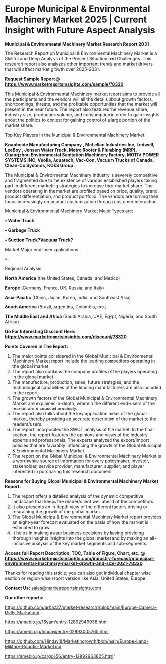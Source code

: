 # Europe Municipal & Environmental Machinery Market 2025 | Current Insight with Future Aspect Analysis

<strong>Municipal & Environmental Machinery Market Research Report 2031</strong>

The Research Report on Municipal & Environmental Machinery Market is a Skillful and Deep Analysis of the Present Situation and Challenges. This research report also analyzes other important trends and market drivers that will affect market growth over 2025-2031.

<strong>Request Sample Report @ <a href=https://www.marketreportsinsights.com/sample/78320>https://www.marketreportsinsights.com/sample/78320</a></strong>

This Municipal & Environmental Machinery market report aims to provide all the participants and the vendors will all the details about growth factors, shortcomings, threats, and the profitable opportunities that the market will present in the near future. The report also features the revenue share, industry size, production volume, and consumption in order to gain insights about the politics to contest for gaining control of a large portion of the market share.

Top Key Players in the Municipal & Environmental Machinery Market:

<strong>Knapheide Manufacturing Company , McLellan Industries Inc, Ledwell, LeeBoy , Jensen Water Truck, Metro Rooter & Plumbing (MRP), Guangzhou Environmental Sanitation Machinery Factory, MOTIV POWER SYSTEMS INC, Veolia, Aquatech, Vac-Con, Vacuum Trucks of Canada, Clean-Co Systems, KOKS Group</strong>

The Municipal & Environmental Machinery Industry is severely competitive and fragmented due to the existence of various established players taking part in different marketing strategies to increase their market share. The vendors operating in the market are profiled based on price, quality, brand, product differentiation, and product portfolio. The vendors are turning their focus increasingly on product customization through customer interaction.

Municipal & Environmental Machinery Market Major Types are:

<strong>• Water Truck

• Garbage Truck

• Suction Truck?Vacuum Truck?</strong>

Market Major end-user applications :

<strong>• .</strong>

Regional Analysis

</u><strong><b>North America</b></strong> (the United States, Canada, and Mexico)

<strong><b>Europe </b></strong>(Germany, France, UK, Russia, and Italy)

<strong><b>Asia-Pacific</b></strong> (China, Japan, Korea, India, and Southeast Asia)

<strong><b>South America</b></strong> (Brazil, Argentina, Colombia, etc.)

<strong><b>The Middle East and Africa</b></strong> (Saudi Arabia, UAE, Egypt, Nigeria, and South Africa)

<strong>Go For Interesting Discount Here: <a href=https://www.marketreportsinsights.com/discount/78320>https://www.marketreportsinsights.com/discount/78320</a></strong>

<strong>Points Covered in The Report:</strong>
<ol>
  <li>The major points considered in the Global Municipal & Environmental Machinery Market report include the leading competitors operating in the global market.</li>
  <li>The report also contains the company profiles of the players operating in the global market.</li>
  <li>The manufacture, production, sales, future strategies, and the technological capabilities of the leading manufacturers are also included in the report.</li>
  <li>The growth factors of the Global Municipal & Environmental Machinery Market are explained in-depth, wherein the different end-users of the market are discussed precisely.</li>
  <li>The report also talks about the key application areas of the global market, thereby providing an accurate description of the market to the readers/users.</li>
  <li>The report incorporates the SWOT analysis of the market. In the final section, the report features the opinions and views of the industry experts and professionals. The experts analyzed the export/import policies that are favorably influencing the growth of the Global Municipal & Environmental Machinery Market.</li>
  <li>The report on the Global Municipal & Environmental Machinery Market is a worthwhile source of information for every policymaker, investor, stakeholder, service provider, manufacturer, supplier, and player interested in purchasing this research document.</li>
</ol>
<strong>Reasons for Buying Global Municipal & Environmental Machinery Market Report:</strong>

<ol>
  <li>The report offers a detailed analysis of the dynamic competitive landscape that keeps the reader/client well ahead of the competitors.</li>
  <li>It also presents an in-depth view of the different factors driving or restraining the growth of the global market.</li>
  <li>The Global Municipal & Environmental Machinery Market report provides an eight-year forecast evaluated on the basis of how the market is estimated to grow.</li>
  <li>It helps in making aware business decisions by having providing thorough insights insights into the global market and by making an all-inclusive analysis of the key market segments and sub-segments.</li>
</ol>
<strong>Access full Report Description, TOC, Table of Figure, Chart, etc. @ <a href=https://www.marketreportsinsights.com/industry-forecast/municipal-environmental-machinery-market-growth-and-size-2021-78320>https://www.marketreportsinsights.com/industry-forecast/municipal-environmental-machinery-market-growth-and-size-2021-78320</a></strong>


Thanks for reading this article; you can also get individual chapter wise section or region wise report version like Asia, United States, Europe.

<strong>Contact Us:</strong>
sales@marketreportsinsights.com

<strong>Our other reports:</strong>

<a href=https://github.com/arha237/market-research1/blob/main/Europe-Camera-Dolly-Market.md>https://github.com/arha237/market-research1/blob/main/Europe-Camera-Dolly-Market.md</a>

<a href=https://ameblo.jp/18yam/entry-12892949938.html>https://ameblo.jp/18yam/entry-12892949938.html</a>

<a href=https://ameblo.jp/hindavi/entry-12893005765.html>https://ameblo.jp/hindavi/entry-12893005765.html</a>

<a href=https://github.com/Hindavi8/Marketingrowth/blob/main/Europe-Land-Military-Robotic-Market.md>https://github.com/Hindavi8/Marketingrowth/blob/main/Europe-Land-Military-Robotic-Market.md</a>

<a href=https://ameblo.jp/cargo656/entry-12892963825.html>https://ameblo.jp/cargo656/entry-12892963825.html</a>"
